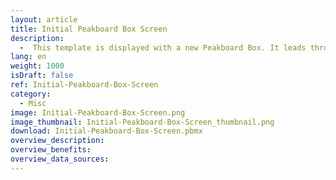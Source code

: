 ```yaml
---
layout: article
title: Initial Peakboard Box Screen
description: 
  -  This template is displayed with a new Peakboard Box. It leads through the first steps to connect the Peakboard Box with the Peakboard Designer. The WiFi for the box can be set up using a mouse or a touch screen.
lang: en
weight: 1000
isDraft: false
ref: Initial-Peakboard-Box-Screen
category:
  - Misc
image: Initial-Peakboard-Box-Screen.png
image_thumbnail: Initial-Peakboard-Box-Screen_thumbnail.png
download: Initial-Peakboard-Box-Screen.pbmx
overview_description:
overview_benefits:
overview_data_sources:
---
```

